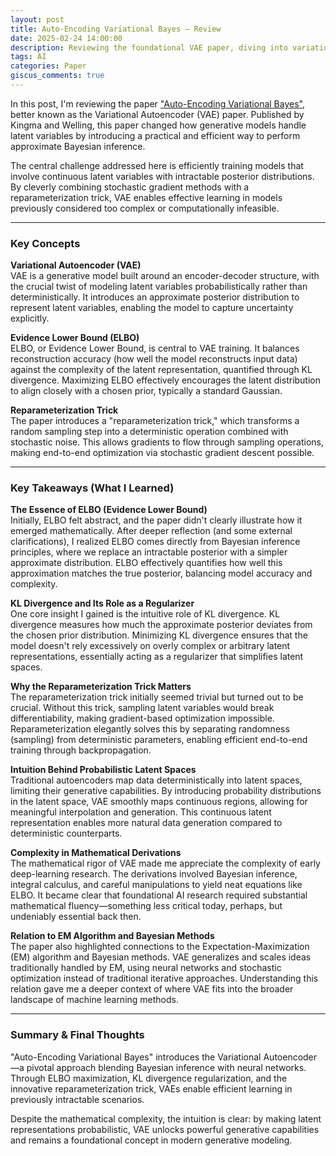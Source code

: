 ```yaml
---
layout: post
title: Auto-Encoding Variational Bayes – Review
date: 2025-02-24 14:00:00
description: Reviewing the foundational VAE paper, diving into variational inference, reparameterization, and why ELBO matters
tags: AI
categories: Paper
giscus_comments: true
---
```


In this post, I'm reviewing the paper ["Auto-Encoding Variational Bayes"](https://arxiv.org/abs/1312.6114), better known as the Variational Autoencoder (VAE) paper. Published by Kingma and Welling, this paper changed how generative models handle latent variables by introducing a practical and efficient way to perform approximate Bayesian inference.

The central challenge addressed here is efficiently training models that involve continuous latent variables with intractable posterior distributions. By cleverly combining stochastic gradient methods with a reparameterization trick, VAE enables effective learning in models previously considered too complex or computationally infeasible.

---

### Key Concepts

**Variational Autoencoder (VAE)**  
VAE is a generative model built around an encoder-decoder structure, with the crucial twist of modeling latent variables probabilistically rather than deterministically. It introduces an approximate posterior distribution to represent latent variables, enabling the model to capture uncertainty explicitly.

**Evidence Lower Bound (ELBO)**  
ELBO, or Evidence Lower Bound, is central to VAE training. It balances reconstruction accuracy (how well the model reconstructs input data) against the complexity of the latent representation, quantified through KL divergence. Maximizing ELBO effectively encourages the latent distribution to align closely with a chosen prior, typically a standard Gaussian.

**Reparameterization Trick**  
The paper introduces a "reparameterization trick," which transforms a random sampling step into a deterministic operation combined with stochastic noise. This allows gradients to flow through sampling operations, making end-to-end optimization via stochastic gradient descent possible.

---

### Key Takeaways (What I Learned)

**The Essence of ELBO (Evidence Lower Bound)**  
Initially, ELBO felt abstract, and the paper didn't clearly illustrate how it emerged mathematically. After deeper reflection (and some external clarifications), I realized ELBO comes directly from Bayesian inference principles, where we replace an intractable posterior with a simpler approximate distribution. ELBO effectively quantifies how well this approximation matches the true posterior, balancing model accuracy and complexity.

**KL Divergence and Its Role as a Regularizer**  
One core insight I gained is the intuitive role of KL divergence. KL divergence measures how much the approximate posterior deviates from the chosen prior distribution. Minimizing KL divergence ensures that the model doesn't rely excessively on overly complex or arbitrary latent representations, essentially acting as a regularizer that simplifies latent spaces.

**Why the Reparameterization Trick Matters**  
The reparameterization trick initially seemed trivial but turned out to be crucial. Without this trick, sampling latent variables would break differentiability, making gradient-based optimization impossible. Reparameterization elegantly solves this by separating randomness (sampling) from deterministic parameters, enabling efficient end-to-end training through backpropagation.

**Intuition Behind Probabilistic Latent Spaces**  
Traditional autoencoders map data deterministically into latent spaces, limiting their generative capabilities. By introducing probability distributions in the latent space, VAE smoothly maps continuous regions, allowing for meaningful interpolation and generation. This continuous latent representation enables more natural data generation compared to deterministic counterparts.

**Complexity in Mathematical Derivations**  
The mathematical rigor of VAE made me appreciate the complexity of early deep-learning research. The derivations involved Bayesian inference, integral calculus, and careful manipulations to yield neat equations like ELBO. It became clear that foundational AI research required substantial mathematical fluency—something less critical today, perhaps, but undeniably essential back then.

**Relation to EM Algorithm and Bayesian Methods**  
The paper also highlighted connections to the Expectation-Maximization (EM) algorithm and Bayesian methods. VAE generalizes and scales ideas traditionally handled by EM, using neural networks and stochastic optimization instead of traditional iterative approaches. Understanding this relation gave me a deeper context of where VAE fits into the broader landscape of machine learning methods.

---

### Summary & Final Thoughts
"Auto-Encoding Variational Bayes" introduces the Variational Autoencoder—a pivotal approach blending Bayesian inference with neural networks. Through ELBO maximization, KL divergence regularization, and the innovative reparameterization trick, VAEs enable efficient learning in previously intractable scenarios.

Despite the mathematical complexity, the intuition is clear: by making latent representations probabilistic, VAE unlocks powerful generative capabilities and remains a foundational concept in modern generative modeling.